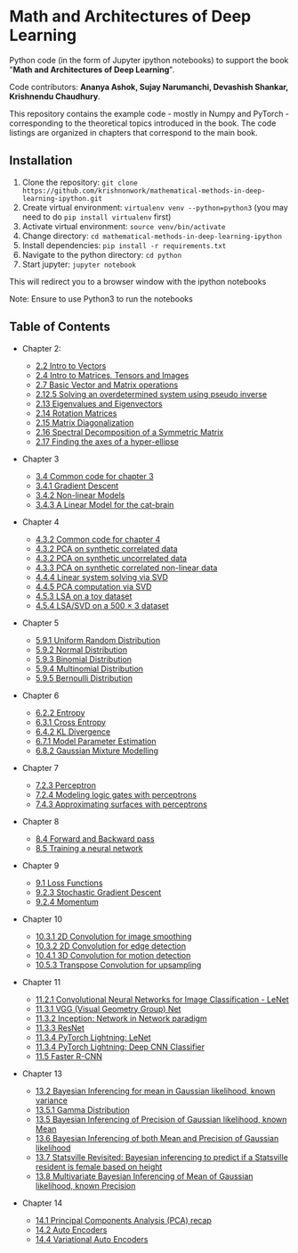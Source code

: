 # Math and Architectures of Deep Learning

Python code (in the form of Jupyter ipython notebooks) to support the book "**Math and Architectures of Deep Learning**".

Code contributors: **Ananya Ashok, Sujay Narumanchi, Devashish Shankar, Krishnendu Chaudhury**.

This repository contains the example code - mostly in Numpy and PyTorch - corresponding to
the theoretical topics introduced in the book. The code listings are organized in chapters
that correspond to the main book.

## Installation
1. Clone the repository: `git clone https://github.com/krishnonwork/mathematical-methods-in-deep-learning-ipython.git`
2. Create virtual environment: `virtualenv venv --python=python3` (you may need to do  `pip install virtualenv` first)
3. Activate virtual environment: `source venv/bin/activate` 
4. Change directory: `cd mathematical-methods-in-deep-learning-ipython`
5. Install dependencies: `pip install -r requirements.txt`
6. Navigate to the python directory: `cd python`
7. Start jupyter: `jupyter notebook`

This will redirect you to a browser window with the ipython notebooks 

Note: Ensure to use Python3 to run the notebooks

## Table of Contents

* Chapter 2:
  * [2.2 Intro to Vectors](https://github.com/krishnonwork/mathematical-methods-in-deep-learning-ipython/blob/master/python/ch2/2.2-vector-pytorch-intro.ipynb)
  * [2.4 Intro to Matrices, Tensors and Images](https://github.com/krishnonwork/mathematical-methods-in-deep-learning-ipython/blob/master/python/ch2/2.4-matrix-pytorch-intro.ipynb)
  * [2.7 Basic Vector and Matrix operations](https://github.com/krishnonwork/mathematical-methods-in-deep-learning-ipython/blob/master/python/ch2/2.7-transpose-dot-matmul.ipynb)
  * [2.12.5 Solving an overdetermined system using pseudo inverse](https://github.com/krishnonwork/mathematical-methods-in-deep-learning-ipython/blob/master/python/ch2/2.12.5-overdet.ipynb)
  * [2.13 Eigenvalues and Eigenvectors](https://github.com/krishnonwork/mathematical-methods-in-deep-learning-ipython/blob/master/python/ch2/2.13-eig.ipynb)
  * [2.14 Rotation Matrices](https://github.com/krishnonwork/mathematical-methods-in-deep-learning-ipython/blob/master/python/ch2/2.14-rotation.ipynb)
  * [2.15 Matrix Diagonalization](https://github.com/krishnonwork/mathematical-methods-in-deep-learning-ipython/blob/master/python/ch2/2.15-mat-diagonalization.ipynb)
  * [2.16 Spectral Decomposition of a Symmetric Matrix](https://github.com/krishnonwork/mathematical-methods-in-deep-learning-ipython/blob/master/python/ch2/2.16-spectral-decomp.ipynb)
  * [2.17 Finding the axes of a hyper-ellipse](https://github.com/krishnonwork/mathematical-methods-in-deep-learning-ipython/blob/master/python/ch2/2.17-hyper-ellipse.ipynb)
  
  
* Chapter 3
  * [3.4 Common code for chapter 3](https://nbviewer.jupyter.org/github/krishnonwork/mathematical-methods-in-deep-learning-ipython/blob/master/python/ch3/3.4-common.ipynb)
  * [3.4.1 Gradient Descent](https://nbviewer.jupyter.org/github/krishnonwork/mathematical-methods-in-deep-learning-ipython/blob/master/python/ch3/3.4.1-gradients-numpy-pytorch.ipynb)
  * [3.4.2 Non-linear Models](https://nbviewer.jupyter.org/github/krishnonwork/mathematical-methods-in-deep-learning-ipython/blob/master/python/ch3/3.4.2-gradients-nonlinear-numpy-pytorch.ipynb)
  * [3.4.3 A Linear Model for the cat-brain](https://nbviewer.jupyter.org/github/krishnonwork/mathematical-methods-in-deep-learning-ipython/blob/master/python/ch3/3.4.3-gradients-catbrain-numpy-pytorch.ipynb)
  
* Chapter 4
  * [4.3.2 Common code for chapter 4](https://nbviewer.jupyter.org/github/krishnonwork/mathematical-methods-in-deep-learning-ipython/blob/master/python/ch4/4.3.2-common.ipynb)
  * [4.3.2 PCA on synthetic correlated data](https://nbviewer.jupyter.org/github/krishnonwork/mathematical-methods-in-deep-learning-ipython/blob/master/python/ch4/4.3.2-pca-numpy.ipynb)
  * [4.3.2 PCA on synthetic uncorrelated data](https://nbviewer.jupyter.org/github/krishnonwork/mathematical-methods-in-deep-learning-ipython/blob/master/python/ch4/4.3.2-pca-uncorrelated-numpy.ipynb)
  * [4.3.3 PCA on synthetic correlated non-linear data](https://nbviewer.jupyter.org/github/krishnonwork/mathematical-methods-in-deep-learning-ipython/blob/master/python/ch4/4.3.3-pca-nonlinear-numpy.ipynb)
  * [4.4.4 Linear system solving via SVD](https://nbviewer.jupyter.org/github/krishnonwork/mathematical-methods-in-deep-learning-ipython/blob/master/python/ch4/4.4.4-svd-linear-system-numpy.ipynb)
  * [4.4.5 PCA computation via SVD](https://nbviewer.jupyter.org/github/krishnonwork/mathematical-methods-in-deep-learning-ipython/blob/master/python/ch4/4.4.5-svd-pca-numpy.ipynb)
  * [4.5.3 LSA on a toy dataset](https://nbviewer.jupyter.org/github/krishnonwork/mathematical-methods-in-deep-learning-ipython/blob/master/python/ch4/4.5.3-svd-lsa-toy-dataset-numpy.ipynb)
  * [4.5.4 LSA/SVD on a 500 × 3 dataset](https://nbviewer.jupyter.org/github/krishnonwork/mathematical-methods-in-deep-learning-ipython/blob/master/python/ch4/4.5.4-svd-lsa-numpy.ipynb)

* Chapter 5
  * [5.9.1 Uniform Random Distribution](https://nbviewer.jupyter.org/github/krishnonwork/mathematical-methods-in-deep-learning-ipython/blob/master/python/ch5/5.9.1-uniform-random-distribution.ipynb)
  * [5.9.2 Normal Distribution](https://nbviewer.jupyter.org/github/krishnonwork/mathematical-methods-in-deep-learning-ipython/blob/master/python/ch5/5.9.2-normal-distribution.ipynb)
  * [5.9.3 Binomial Distribution](https://nbviewer.jupyter.org/github/krishnonwork/mathematical-methods-in-deep-learning-ipython/blob/master/python/ch5/5.9.3-binomial-distribution.ipynb)
  * [5.9.4 Multinomial Distribution](https://nbviewer.jupyter.org/github/krishnonwork/mathematical-methods-in-deep-learning-ipython/blob/master/python/ch5/5.9.4-multinomial-distribution.ipynb)
  * [5.9.5 Bernoulli Distribution](https://nbviewer.jupyter.org/github/krishnonwork/mathematical-methods-in-deep-learning-ipython/blob/master/python/ch5/5.9.5-bernoulli-distribution.ipynb)
  
* Chapter 6
  * [6.2.2 Entropy](https://nbviewer.jupyter.org/github/krishnonwork/mathematical-methods-in-deep-learning-ipython/blob/master/python/ch6/6.2.2-entropy-gaussian.ipynb)
  * [6.3.1 Cross Entropy](https://nbviewer.jupyter.org/github/krishnonwork/mathematical-methods-in-deep-learning-ipython/blob/master/python/ch6/6.3.1-cross-entropy.ipynb)
  * [6.4.2 KL Divergence](https://nbviewer.jupyter.org/github/krishnonwork/mathematical-methods-in-deep-learning-ipython/blob/master/python/ch6/6.4.2-kullback-leibler-divergence.ipynb)
  * [6.7.1 Model Parameter Estimation](https://nbviewer.jupyter.org/github/krishnonwork/mathematical-methods-in-deep-learning-ipython/blob/master/python/ch6/6.7.1-model-parameter-estimation.ipynb)
  * [6.8.2 Gaussian Mixture Modelling](https://nbviewer.jupyter.org/github/krishnonwork/mathematical-methods-in-deep-learning-ipython/blob/master/python/ch6/6.8.2-gaussian-mixture-models.ipynb)

* Chapter 7
  * [7.2.3 Perceptron](https://github.com/krishnonwork/mathematical-methods-in-deep-learning-ipython/blob/master/python/ch7/7.2.3-perceptron.ipynb)
  * [7.2.4 Modeling logic gates with perceptrons](https://github.com/krishnonwork/mathematical-methods-in-deep-learning-ipython/blob/master/python/ch7/7.2.4-modeling-logic-gates-with-perceptrons.ipynb)
  * [7.4.3 Approximating surfaces with perceptrons](https://github.com/krishnonwork/mathematical-methods-in-deep-learning-ipython/blob/master/python/ch7/7.4.3-approximating-surfaces-with-perceptrons.ipynb)

* Chapter 8
  * [8.4 Forward and Backward pass](https://github.com/krishnonwork/mathematical-methods-in-deep-learning-ipython/blob/master/python/ch8/8.4-forward-and-backward-pass.ipynb)
  * [8.5 Training a neural network](https://github.com/krishnonwork/mathematical-methods-in-deep-learning-ipython/blob/master/python/ch8/8.5-training-a-neural-network.ipynb)

* Chapter 9
  * [9.1 Loss Functions](https://github.com/krishnonwork/mathematical-methods-in-deep-learning-ipython/blob/master/python/ch9/9.1-loss-functions.ipynb)
  * [9.2.3 Stochastic Gradient Descent](https://github.com/krishnonwork/mathematical-methods-in-deep-learning-ipython/blob/master/python/ch9/9.2.3-stochastic-gradient-descent.ipynb)
  * [9.2.4 Momentum](https://github.com/krishnonwork/mathematical-methods-in-deep-learning-ipython/blob/master/python/ch9/9.2.4-momentum.ipynb)

* Chapter 10
  * [10.3.1 2D Convolution for image smoothing](https://github.com/krishnonwork/mathematical-methods-in-deep-learning-ipython/blob/master/python/ch10/10.3.1-2dconv-image-smoothing.ipynb)
  * [10.3.2 2D Convolution for edge detection](https://github.com/krishnonwork/mathematical-methods-in-deep-learning-ipython/blob/master/python/ch10/10.3.2-2dconv-edge-detection.ipynb)
  * [10.4.1 3D Convolution for motion detection](https://github.com/krishnonwork/mathematical-methods-in-deep-learning-ipython/blob/master/python/ch10/10.4.1-3dconv-motion-detection.ipynb)
  * [10.5.3 Transpose Convolution for upsampling](https://github.com/krishnonwork/mathematical-methods-in-deep-learning-ipython/blob/master/python/ch10/10.5.3-transpose-conv-upsampling.ipynb)

* Chapter 11
  * [11.2.1 Convolutional Neural Networks for Image Classification - LeNet](https://github.com/krishnonwork/mathematical-methods-in-deep-learning-ipython/blob/master/python/ch11/11.2.1-mnist-lenet.ipynb)
  * [11.3.1 VGG (Visual Geometry Group) Net](https://github.com/krishnonwork/mathematical-methods-in-deep-learning-ipython/blob/master/python/ch11/11.3.1-vgg.ipynb)
  * [11.3.2 Inception: Network in Network paradigm](https://github.com/krishnonwork/mathematical-methods-in-deep-learning-ipython/blob/master/python/ch11/11.3.2-inception.ipynb)
  * [11.3.3 ResNet](https://github.com/krishnonwork/mathematical-methods-in-deep-learning-ipython/blob/master/python/ch11/11.3.3-resnet.ipynb)
  * [11.3.4 PyTorch Lightning: LeNet](https://github.com/krishnonwork/mathematical-methods-in-deep-learning-ipython/blob/master/python/ch11/11.3.4-mnist-lenet-lightning.ipynb)
  * [11.3.4 PyTorch Lightning: Deep CNN Classifier](https://github.com/krishnonwork/mathematical-methods-in-deep-learning-ipython/blob/master/python/ch11/11.3.4-hymenoptera-deep-classifier.ipynb)
  * [11.5 Faster R-CNN](https://github.com/krishnonwork/mathematical-methods-in-deep-learning-ipython/blob/master/python/ch11/11.5-frcnn.ipynb)

* Chapter 13
  * [13.2 Bayesian Inferencing for mean in Gaussian likelihood, known variance](https://github.com/krishnonwork/mathematical-methods-in-deep-learning-ipython/blob/master/python/ch13/13.2-bayesian-inference-unknown-mean.ipynb)
  * [13.5.1 Gamma Distribution](https://github.com/krishnonwork/mathematical-methods-in-deep-learning-ipython/blob/master/python/ch13/13.5.1-gamma-distribution.ipynb)
  * [13.5 Bayesian Inferencing of Precision of Gaussian likelihood, known Mean](https://github.com/krishnonwork/mathematical-methods-in-deep-learning-ipython/blob/master/python/ch13/13.5-bayesian-inference-unknown-variance.ipynb)
  * [13.6 Bayesian Inferencing of both Mean and Precision of Gaussian likelihood](https://github.com/krishnonwork/mathematical-methods-in-deep-learning-ipython/blob/master/python/ch13/13.6-bayesian-inference-unknown-mean-variance.ipynb)
  * [13.7 Statsville Revisited: Bayesian inferencing to predict if a Statsville resident is female based on height](https://github.com/krishnonwork/mathematical-methods-in-deep-learning-ipython/blob/master/python/ch13/13.7-statsville-revisited.ipynb)
  * [13.8 Multivariate Bayesian Inferencing of Mean of Gaussian likelihood, known Precision](https://github.com/krishnonwork/mathematical-methods-in-deep-learning-ipython/blob/master/python/ch13/13.8-bayesian-inference-unknown-mean-multivariate.ipynb)
 
* Chapter 14
  * [14.1 Principal Components Analysis (PCA) recap](https://github.com/krishnonwork/mathematical-methods-in-deep-learning-ipython/blob/master/python/ch14/14.1-pca.ipynb)
  * [14.2 Auto Encoders](https://github.com/krishnonwork/mathematical-methods-in-deep-learning-ipython/blob/master/python/ch14/14.2-auto-encoders.ipynb)
  * [14.4 Variational Auto Encoders](https://github.com/krishnonwork/mathematical-methods-in-deep-learning-ipython/blob/master/python/ch14/14.4-variational-auto-encoders.ipynb)
